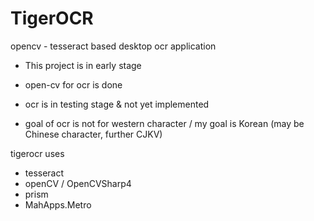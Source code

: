 # TigerOCR
opencv - tesseract based desktop ocr application

- This project is in early stage

- open-cv for ocr is done
- ocr is in testing stage & not yet implemented 
- goal of ocr is not for western character / my goal is Korean (may be Chinese character, further CJKV)

tigerocr uses
- tesseract
- openCV / OpenCVSharp4
- prism
- MahApps.Metro
